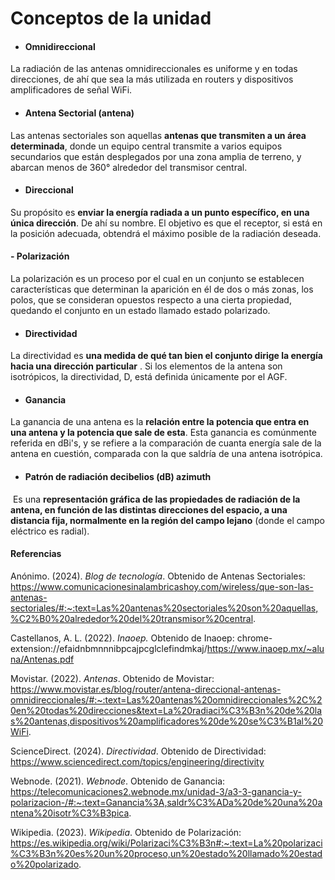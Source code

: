 # Conceptos de la unidad


- #### Omnidireccional 
La radiación de las antenas omnidireccionales es uniforme y en todas direcciones, de ahí que sea la más utilizada en routers y dispositivos amplificadores de señal WiFi.

- #### Antena Sectorial (antena) 
Las antenas sectoriales son aquellas **antenas que transmiten a un área determinada**, donde un equipo central transmite a varios equipos secundarios que están desplegados por una zona amplia de terreno, y abarcan menos de 360° alrededor del transmisor central.

- #### Direccional 
Su propósito es **enviar la energía radiada a un punto específico, en una única dirección**. De ahí su nombre. El objetivo es que el receptor, si está en la posición adecuada, obtendrá el máximo posible de la radiación deseada.

#### - Polarización 
La polarización es un proceso por el cual en un conjunto se establecen características que determinan la aparición en él de dos o más zonas, los polos, que se consideran opuestos respecto a una cierta propiedad, quedando el conjunto en un estado llamado estado polarizado.

- #### Directividad 
La directividad es **una medida de qué tan bien el conjunto dirige la energía hacia una dirección particular** . Si los elementos de la antena son isotrópicos, la directividad, D, está definida únicamente por el AGF.

- #### Ganancia 
La ganancia de una antena es la **relación entre la potencia que entra en una antena y la potencia que sale de esta**. Esta ganancia es comúnmente referida en dBi's, y se refiere a la comparación de cuanta energía sale de la antena en cuestión, comparada con la que saldría de una antena isotrópica.

- #### Patrón de radiación decibelios (dB) azimuth
 Es una **representación gráfica de las propiedades de radiación de la antena, en función de las distintas direcciones del espacio, a una distancia fija, normalmente en la región del campo lejano** (donde el campo eléctrico es radial).


#### Referencias

Anónimo. (2024). _Blog de tecnología_. Obtenido de Antenas Sectoriales: https://www.comunicacionesinalambricashoy.com/wireless/que-son-las-antenas-sectoriales/#:~:text=Las%20antenas%20sectoriales%20son%20aquellas,%C2%B0%20alrededor%20del%20transmisor%20central.

Castellanos, A. L. (2022). _Inaoep._ Obtenido de Inaoep: chrome-extension://efaidnbmnnnibpcajpcglclefindmkaj/https://www.inaoep.mx/~aluna/Antenas.pdf

Movistar. (2022). _Antenas_. Obtenido de Movistar: https://www.movistar.es/blog/router/antena-direccional-antenas-omnidireccionales/#:~:text=Las%20antenas%20omnidireccionales%2C%20en%20todas%20direcciones&text=La%20radiaci%C3%B3n%20de%20las%20antenas,dispositivos%20amplificadores%20de%20se%C3%B1al%20WiFi.

ScienceDirect. (2024). _Directividad_. Obtenido de Directividad: https://www.sciencedirect.com/topics/engineering/directivity

Webnode. (2021). _Webnode_. Obtenido de Ganancia: https://telecomunicaciones2.webnode.mx/unidad-3/a3-3-ganancia-y-polarizacion-/#:~:text=Ganancia%3A,saldr%C3%ADa%20de%20una%20antena%20isotr%C3%B3pica.

Wikipedia. (2023). _Wikipedia_. Obtenido de Polarización: https://es.wikipedia.org/wiki/Polarizaci%C3%B3n#:~:text=La%20polarizaci%C3%B3n%20es%20un%20proceso,un%20estado%20llamado%20estado%20polarizado.